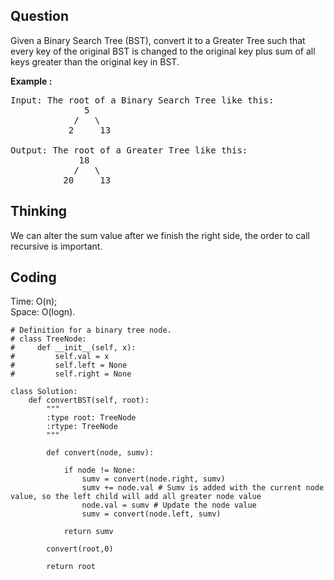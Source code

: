 ## Question
Given a Binary Search Tree (BST), convert it to a Greater Tree such that every key of the original BST is changed to the original key plus sum of all keys greater than the original key in BST.<br>

**Example :**
<pre>
Input: The root of a Binary Search Tree like this:
              5
            /   \
           2     13

Output: The root of a Greater Tree like this:
             18
            /   \
          20     13
</pre>

## Thinking
We can alter the sum value after we finish the right side, the order to call recursive is important.

## Coding
Time: O(n);  </br>
Space: O(logn).
```python3
# Definition for a binary tree node.
# class TreeNode:
#     def __init__(self, x):
#         self.val = x
#         self.left = None
#         self.right = None

class Solution:
    def convertBST(self, root):
        """
        :type root: TreeNode
        :rtype: TreeNode
        """
        
        def convert(node, sumv):
            
            if node != None:
                sumv = convert(node.right, sumv)
                sumv += node.val # Sumv is added with the current node value, so the left child will add all greater node value
                node.val = sumv # Update the node value
                sumv = convert(node.left, sumv)

            return sumv 
        
        convert(root,0)
        
        return root
```
